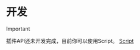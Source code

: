# 开发
> [!IMPORTANT]
> 插件API还未开发完成，目前你可以使用Script。
[Script](https://docs.fmenu.ngup.eu.org/menu/script/script)
